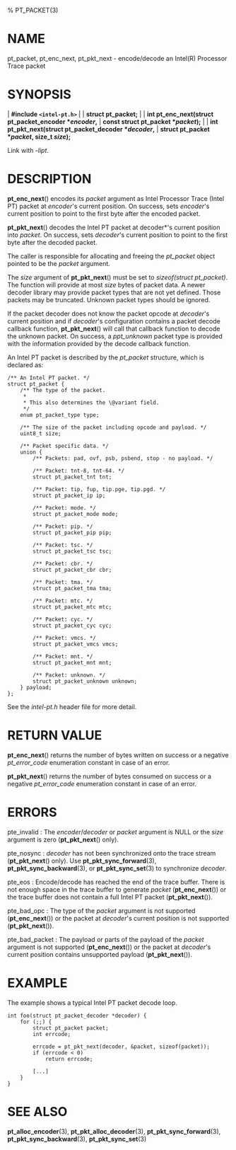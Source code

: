 % PT_PACKET(3)

<!---
 ! Copyright (c) 2015-2016, Intel Corporation
 !
 ! Redistribution and use in source and binary forms, with or without
 ! modification, are permitted provided that the following conditions are met:
 !
 !  * Redistributions of source code must retain the above copyright notice,
 !    this list of conditions and the following disclaimer.
 !  * Redistributions in binary form must reproduce the above copyright notice,
 !    this list of conditions and the following disclaimer in the documentation
 !    and/or other materials provided with the distribution.
 !  * Neither the name of Intel Corporation nor the names of its contributors
 !    may be used to endorse or promote products derived from this software
 !    without specific prior written permission.
 !
 ! THIS SOFTWARE IS PROVIDED BY THE COPYRIGHT HOLDERS AND CONTRIBUTORS "AS IS"
 ! AND ANY EXPRESS OR IMPLIED WARRANTIES, INCLUDING, BUT NOT LIMITED TO, THE
 ! IMPLIED WARRANTIES OF MERCHANTABILITY AND FITNESS FOR A PARTICULAR PURPOSE
 ! ARE DISCLAIMED. IN NO EVENT SHALL THE COPYRIGHT OWNER OR CONTRIBUTORS BE
 ! LIABLE FOR ANY DIRECT, INDIRECT, INCIDENTAL, SPECIAL, EXEMPLARY, OR
 ! CONSEQUENTIAL DAMAGES (INCLUDING, BUT NOT LIMITED TO, PROCUREMENT OF
 ! SUBSTITUTE GOODS OR SERVICES; LOSS OF USE, DATA, OR PROFITS; OR BUSINESS
 ! INTERRUPTION) HOWEVER CAUSED AND ON ANY THEORY OF LIABILITY, WHETHER IN
 ! CONTRACT, STRICT LIABILITY, OR TORT (INCLUDING NEGLIGENCE OR OTHERWISE)
 ! ARISING IN ANY WAY OUT OF THE USE OF THIS SOFTWARE, EVEN IF ADVISED OF THE
 ! POSSIBILITY OF SUCH DAMAGE.
 !-->

# NAME

pt_packet, pt_enc_next, pt_pkt_next - encode/decode an Intel(R) Processor Trace
packet


# SYNOPSIS

| **\#include `<intel-pt.h>`**
|
| **struct pt_packet;**
|
| **int pt_enc_next(struct pt_packet_encoder \**encoder*,**
|				  **const struct pt_packet \**packet*);**
|
| **int pt_pkt_next(struct pt_packet_decoder \**decoder*,**
|				  **struct pt_packet \**packet*, size_t *size*);**

Link with *-lipt*.


# DESCRIPTION

**pt_enc_next**() encodes its *packet* argument as Intel Processor Trace (Intel
PT) packet at *encoder*'s current position.  On success, sets *encoder*'s
current position to point to the first byte after the encoded packet.


**pt_pkt_next**() decodes the Intel PT packet at decoder*'s current position
into *packet*.  On success, sets *decoder*'s current position to point to the
first byte after the decoded packet.

The caller is responsible for allocating and freeing the *pt_packet* object
pointed to be the *packet* argument.

The *size* argument of **pt_pkt_next**() must be set to *sizeof(struct
pt_packet)*.  The function will provide at most *size* bytes of packet data.  A
newer decoder library may provide packet types that are not yet defined.  Those
packets may be truncated.  Unknown packet types should be ignored.

If the packet decoder does not know the packet opcode at *decoder*'s current
position and if *decoder*'s configuration contains a packet decode callback
function, **pt_pkt_next**() will call that callback function to decode the
unknown packet.  On success, a *ppt_unknown* packet type is provided with the
information provided by the decode callback function.

An Intel PT packet is described by the *pt_packet* structure, which is declared
as:

~~~{.c}
/** An Intel PT packet. */
struct pt_packet {
	/** The type of the packet.
	 *
	 * This also determines the \@variant field.
	 */
	enum pt_packet_type type;

	/** The size of the packet including opcode and payload. */
	uint8_t size;

	/** Packet specific data. */
	union {
		/** Packets: pad, ovf, psb, psbend, stop - no payload. */

		/** Packet: tnt-8, tnt-64. */
		struct pt_packet_tnt tnt;

		/** Packet: tip, fup, tip.pge, tip.pgd. */
		struct pt_packet_ip ip;

		/** Packet: mode. */
		struct pt_packet_mode mode;

		/** Packet: pip. */
		struct pt_packet_pip pip;

		/** Packet: tsc. */
		struct pt_packet_tsc tsc;

		/** Packet: cbr. */
		struct pt_packet_cbr cbr;

		/** Packet: tma. */
		struct pt_packet_tma tma;

		/** Packet: mtc. */
		struct pt_packet_mtc mtc;

		/** Packet: cyc. */
		struct pt_packet_cyc cyc;

		/** Packet: vmcs. */
		struct pt_packet_vmcs vmcs;

		/** Packet: mnt. */
		struct pt_packet_mnt mnt;

		/** Packet: unknown. */
		struct pt_packet_unknown unknown;
	} payload;
};
~~~

See the *intel-pt.h* header file for more detail.


# RETURN VALUE

**pt_enc_next**() returns the number of bytes written on success or a negative
*pt_error_code* enumeration constant in case of an error.

**pt_pkt_next**() returns the number of bytes consumed on success or a negative
*pt_error_code* enumeration constant in case of an error.


# ERRORS

pte_invalid
:   The *encoder*/*decoder* or *packet* argument is NULL or the *size* argument
    is zero (**pt_pkt_next**() only).

pte_nosync
:   *decoder* has not been synchronized onto the trace stream (**pt_pkt_next**()
    only).  Use **pt_pkt_sync_forward**(3), **pt_pkt_sync_backward**(3), or
    **pt_pkt_sync_set**(3) to synchronize *decoder*.

pte_eos
:   Encode/decode has reached the end of the trace buffer.  There is not enough
    space in the trace buffer to generate *packet* (**pt_enc_next**()) or the
    trace buffer does not contain a full Intel PT packet (**pt_pkt_next**()).

pte_bad_opc
:   The type of the *packet* argument is not supported (**pt_enc_next**()) or
    the packet at *decoder*'s current position is not supported
    (**pt_pkt_next**()).

pte_bad_packet
:   The payload or parts of the payload of the *packet* argument is not
    supported (**pt_enc_next**()) or the packet at *decoder*'s current position
    contains unsupported payload (**pt_pkt_next**()).


# EXAMPLE

The example shows a typical Intel PT packet decode loop.

~~~{.c}
int foo(struct pt_packet_decoder *decoder) {
	for (;;) {
		struct pt_packet packet;
		int errcode;

		errcode = pt_pkt_next(decoder, &packet, sizeof(packet));
		if (errcode < 0)
			return errcode;

		[...]
	}
}
~~~


# SEE ALSO

**pt_alloc_encoder**(3), **pt_pkt_alloc_decoder**(3),
**pt_pkt_sync_forward**(3), **pt_pkt_sync_backward**(3), **pt_pkt_sync_set**(3)
